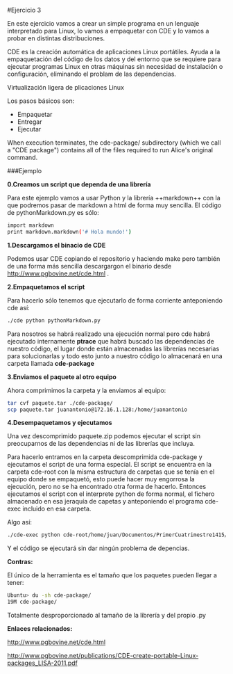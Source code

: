 #Ejercicio 3

En este ejercicio vamos a crear un simple programa en un lenguaje interpretado para Linux, lo vamos a empaquetar con CDE y lo vamos a probar en distintas distribuciones.

CDE es la creación automática de aplicaciones Linux portátiles. Ayuda a la empaquetación del código de los datos y del entorno que se requiere para ejecutar programas Linux en otras máquinas sin necesidad de instalación o configuración, eliminando el problam de las dependencias.

Virtualización ligera de plicaciones Linux

Los pasos básicos son:

* Empaquetar
* Entregar
* Ejecutar

When execution terminates, the cde-package/ subdirectory (which we call a "CDE package") contains all of the files required to run Alice's original command.

###Ejemplo

**0.Creamos un script que dependa de una librería**

Para este ejemplo vamos a usar Python y la librería ++markdown++ con la que podremos pasar de markdown a html de forma muy sencilla.
El código de pythonMarkdown.py es sólo:

```sh
import markdown
print markdown.markdown('# Hola mundo!')
```

**1.Descargamos el binacio de CDE**

Podemos usar CDE copiando el repositorio y haciendo make pero también de una forma más sencilla descargargon el binario desde http://www.pgbovine.net/cde.html .

**2.Empaquetamos el script**

Para hacerlo sólo tenemos que ejecutarlo de forma corriente anteponiendo cde así:

```sh
./cde python pythonMarkdown.py
```

Para nosotros se habrá realizado una ejecución normal pero cde habrá ejecutado internamente **ptrace** que habrá buscado las dependencias de nuestro código, el lugar donde están almacenadas las librerías necesarias para solucionarlas y todo esto junto a nuestro código lo almacenará en una carpeta llamada **cde-package**

**3.Enviamos el paquete al otro equipo**

Ahora comprimimos la carpeta y la enviamos al equipo:

```sh
tar cvf paquete.tar ./cde-package/
scp paquete.tar juanantonio@172.16.1.128:/home/juanantonio
```

**4.Desempaquetamos y ejecutamos**

Una vez descomprimido paquete.zip podemos ejecutar el script sin preocuparnos de las dependencias ni de las librerías que incluya.

Para hacerlo entramos en la carpeta descomprimida cde-package y ejecutamos el script de una forma especial. El script se encuentra en la carpeta cde-root con la misma estructura de carpetas que se tenía en el equipo donde se empaquetó, esto puede hacer muy engorrosa la ejecución, pero no se ha encontrado otra forma de hacerlo. Entonces ejecutamos el script con el interprete python de forma normal, el fichero almacenado en esa jeraquía de capetas y anteponiendo el programa cde-exec incluido en esa carpeta.

Algo así:

```sh
./cde-exec python cde-root/home/juan/Documentos/PrimerCuatrimestre1415/Infp.Virtuales/GII-2014/ejercicios/juanAFernandez/Tema1/pythonMarkdown.py
```

Y el código se ejecutará sin dar ningún problema de depencias.


**Contras:**

El único de la herramienta es el tamaño que los paquetes pueden llegar a tener:

```sh
Ubuntu> du -sh cde-package/
19M	cde-package/
```

Totalmente desproporcionado al tamaño de la librería y del propio .py


**Enlaces relacionados:**

http://www.pgbovine.net/cde.html

http://www.pgbovine.net/publications/CDE-create-portable-Linux-packages_LISA-2011.pdf
